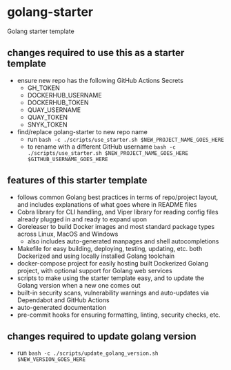# golang-starter
Golang starter template

## changes required to use this as a starter template
- ensure new repo has the following GitHub Actions Secrets
    - GH_TOKEN
    - DOCKERHUB_USERNAME
    - DOCKERHUB_TOKEN
    - QUAY_USERNAME
    - QUAY_TOKEN
    - SNYK_TOKEN
- find/replace golang-starter to new repo name
    - run `bash -c ./scripts/use_starter.sh $NEW_PROJECT_NAME_GOES_HERE`
    - to rename with a different GitHub username `bash -c ./scripts/use_starter.sh $NEW_PROJECT_NAME_GOES_HERE $GITHUB_USERNAME_GOES_HERE`

## features of this starter template
- follows common Golang best practices in terms of repo/project layout, and includes explanations of what goes where in README files
- Cobra library for CLI handling, and Viper library for reading config files already plugged in and ready to expand upon
- Goreleaser to build Docker images and most standard package types across Linux, MacOS and Windows
    - also includes auto-generated manpages and shell autocompletions
- Makefile for easy building, deploying, testing, updating, etc. both Dockerized and using locally installed Golang toolchain
- docker-compose project for easily hosting built Dockerized Golang project, with optional support for Golang web services
- scripts to make using the starter template easy, and to update the Golang version when a new one comes out
- built-in security scans, vulnerability warnings and auto-updates via Dependabot and GitHub Actions
- auto-generated documentation
- pre-commit hooks for ensuring formatting, linting, security checks, etc.

## changes required to update golang version
- run `bash -c ./scripts/update_golang_version.sh $NEW_VERSION_GOES_HERE`
